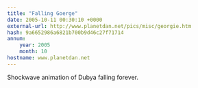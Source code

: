 ```yaml
---
title: "Falling Goerge"
date: 2005-10-11 00:30:10 +0000
external-url: http://www.planetdan.net/pics/misc/georgie.htm
hash: 9a6652986a6821b700b9d46c27f71714
annum:
    year: 2005
    month: 10
hostname: www.planetdan.net
---
```


Shockwave animation of Dubya falling forever.
